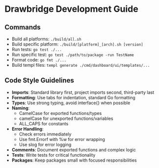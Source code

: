 # Drawbridge Development Guide

## Commands
- Build all platforms: `./build/all.sh`
- Build specific platform: `./build/[platform]_[arch].sh [version]`
- Run tests: `go test ./...`
- Run specific test: `go test ./path/to/package -run TestName`
- Format code: `go fmt ./...`
- Build templ files: `templ generate ./cmd/dashboard/ui/templates/...`

## Code Style Guidelines
- **Imports**: Standard library first, project imports second, third-party last
- **Formatting**: Use tabs for indentation, standard Go formatting
- **Types**: Use strong typing, avoid interface{} when possible
- **Naming**:
  - CamelCase for exported functions/types
  - camelCase for unexported functions/variables
  - ALL_CAPS for constants
- **Error Handling**:
  - Check errors immediately
  - Use fmt.Errorf with %w for error wrapping
  - Use slog for error logging
- **Comments**: Document exported functions and complex logic
- **Tests**: Write tests for critical functionality
- **Packages**: Keep packages small with focused responsibilities